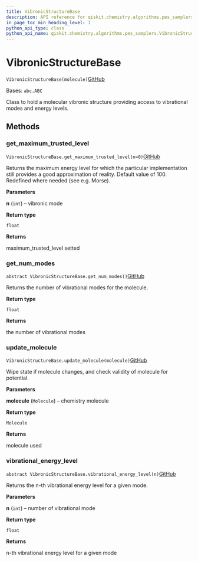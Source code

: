 ```yaml
---
title: VibronicStructureBase
description: API reference for qiskit.chemistry.algorithms.pes_samplers.VibronicStructureBase
in_page_toc_min_heading_level: 1
python_api_type: class
python_api_name: qiskit.chemistry.algorithms.pes_samplers.VibronicStructureBase
---
```


# VibronicStructureBase

<span id="qiskit.chemistry.algorithms.pes_samplers.VibronicStructureBase" />

`VibronicStructureBase(molecule)`[GitHub](https://github.com/qiskit-community/qiskit-aqua/tree/stable/0.9/qiskit/chemistry/algorithms/pes_samplers/potentials/potential_base.py "view source code")

Bases: `abc.ABC`

Class to hold a molecular vibronic structure providing access to vibrational modes and energy levels.

## Methods

### get\_maximum\_trusted\_level

<span id="qiskit.chemistry.algorithms.pes_samplers.VibronicStructureBase.get_maximum_trusted_level" />

`VibronicStructureBase.get_maximum_trusted_level(n=0)`[GitHub](https://github.com/qiskit-community/qiskit-aqua/tree/stable/0.9/qiskit/chemistry/algorithms/pes_samplers/potentials/potential_base.py "view source code")

Returns the maximum energy level for which the particular implementation still provides a good approximation of reality. Default value of 100. Redefined where needed (see e.g. Morse).

**Parameters**

**n** (`int`) – vibronic mode

**Return type**

`float`

**Returns**

maximum\_trusted\_level setted

### get\_num\_modes

<span id="qiskit.chemistry.algorithms.pes_samplers.VibronicStructureBase.get_num_modes" />

`abstract VibronicStructureBase.get_num_modes()`[GitHub](https://github.com/qiskit-community/qiskit-aqua/tree/stable/0.9/qiskit/chemistry/algorithms/pes_samplers/potentials/potential_base.py "view source code")

Returns the number of vibrational modes for the molecule.

**Return type**

`float`

**Returns**

the number of vibrational modes

### update\_molecule

<span id="qiskit.chemistry.algorithms.pes_samplers.VibronicStructureBase.update_molecule" />

`VibronicStructureBase.update_molecule(molecule)`[GitHub](https://github.com/qiskit-community/qiskit-aqua/tree/stable/0.9/qiskit/chemistry/algorithms/pes_samplers/potentials/potential_base.py "view source code")

Wipe state if molecule changes, and check validity of molecule for potential.

**Parameters**

**molecule** (`Molecule`) – chemistry molecule

**Return type**

`Molecule`

**Returns**

molecule used

### vibrational\_energy\_level

<span id="qiskit.chemistry.algorithms.pes_samplers.VibronicStructureBase.vibrational_energy_level" />

`abstract VibronicStructureBase.vibrational_energy_level(n)`[GitHub](https://github.com/qiskit-community/qiskit-aqua/tree/stable/0.9/qiskit/chemistry/algorithms/pes_samplers/potentials/potential_base.py "view source code")

Returns the n-th vibrational energy level for a given mode.

**Parameters**

**n** (`int`) – number of vibrational mode

**Return type**

`float`

**Returns**

n-th vibrational energy level for a given mode

